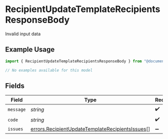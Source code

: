 # RecipientUpdateTemplateRecipientsResponseBody

Invalid input data

## Example Usage

```typescript
import { RecipientUpdateTemplateRecipientsResponseBody } from "@documenso/sdk-typescript/models/errors";

// No examples available for this model
```

## Fields

| Field                                                                                                              | Type                                                                                                               | Required                                                                                                           | Description                                                                                                        |
| ------------------------------------------------------------------------------------------------------------------ | ------------------------------------------------------------------------------------------------------------------ | ------------------------------------------------------------------------------------------------------------------ | ------------------------------------------------------------------------------------------------------------------ |
| `message`                                                                                                          | *string*                                                                                                           | :heavy_check_mark:                                                                                                 | N/A                                                                                                                |
| `code`                                                                                                             | *string*                                                                                                           | :heavy_check_mark:                                                                                                 | N/A                                                                                                                |
| `issues`                                                                                                           | [errors.RecipientUpdateTemplateRecipientsIssues](../../models/errors/recipientupdatetemplaterecipientsissues.md)[] | :heavy_minus_sign:                                                                                                 | N/A                                                                                                                |